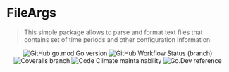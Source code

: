 # FileArgs

> This simple package allows to parse and format text files that contains set of time periods and other configuration information.

<div align="center">

<img style="display: inline-block" alt="GitHub go.mod Go version" src="https://img.shields.io/github/go-mod/go-version/parro-it/fileargs?style=for-the-badge">

<img  style="display: inline-block" alt="GitHub Workflow Status (branch)" src="https://img.shields.io/github/workflow/status/parro-it/fileargs/test/master?style=for-the-badge">

<img  style="display: inline-block" alt="Coveralls branch" src="https://img.shields.io/coveralls/github/parro-it/fileargs/master?style=for-the-badge">

<img  style="display: inline-block" alt="Code Climate maintainability" src="https://img.shields.io/codeclimate/maintainability/parro-it/fileargs?style=for-the-badge">

<img  style="display: inline-block" alt="Go.Dev reference" src="https://img.shields.io/badge/go.dev-reference-blue?logo=go&logoColor=white&style=for-the-badge">


</div>